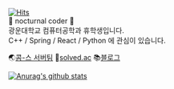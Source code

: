 [![Hits](https://hits.seeyoufarm.com/api/count/incr/badge.svg?url=https%3A%2F%2Fgithub.com%2Fgrayroom)](https://hits.seeyoufarm.com)                     
🌙 nocturnal coder 🌟  
광운대학교 컴퓨터공학과 휴학생입니다.  
C++ / Spring / React / Python 에 관심이 있습니다.    
  
🌏[콤-스 서버팀](https://github.com/coms-server/server-issue)
🧩[solved.ac](https://solved.ac/profile/leejh9226)
📚[블로그](grayroom.blog)
  
[![Anurag's github stats](https://github-readme-stats.vercel.app/api?username=grayroom)](https://github.com/anuraghazra/github-readme-stats)
